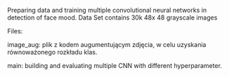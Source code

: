Preparing data and training multiple convolutional neural networks in detection of face mood. Data Set contains 30k 48x 48 grayscale images 

Files:

image_aug: plik z kodem augumentującym zdjęcia, w celu uzyskania równoważonego rozkładu klas.

main: building and evaluating multiple CNN with different hyperparameter.
